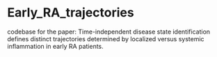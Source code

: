 # Early_RA_trajectories
codebase for the paper: Time-independent disease state identification defines distinct trajectories determined by localized versus systemic inflammation in early RA patients. 
